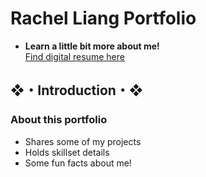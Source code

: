 # Rachel Liang Portfolio

* **Learn a little bit more about me!**  
[Find digital resume here](rrliang.github.io/profile/)

## ❖・Introduction・❖
### About this portfolio
* Shares some of my projects
* Holds skillset details
* Some fun facts about me!  

